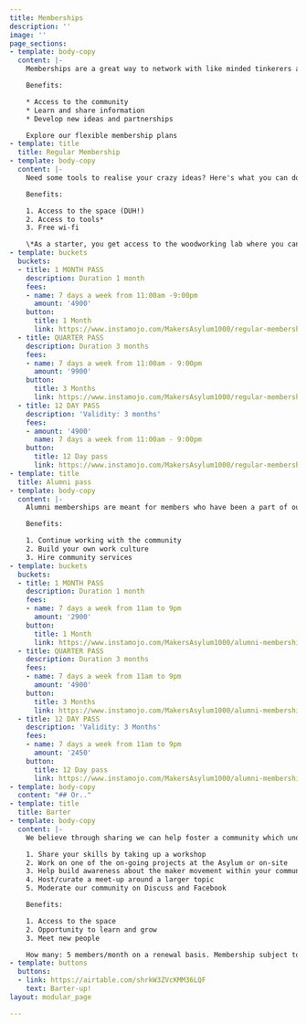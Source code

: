 ```yaml
---
title: Memberships
description: ''
image: ''
page_sections:
- template: body-copy
  content: |-
    Memberships are a great way to network with like minded tinkerers and grow as a Maker / DIYer.

    Benefits:

    * Access to the community
    * Learn and share information
    * Develop new ideas and partnerships

    Explore our flexible membership plans
- template: title
  title: Regular Membership
- template: body-copy
  content: |-
    Need some tools to realise your crazy ideas? Here's what you can do. Pick your laptop and move that peach to our space. Sign-up for our reasonable membership plans and get making! Move it already

    Benefits:

    1. Access to the space (DUH!)
    2. Access to tools*
    3. Free wi-fi

    \*As a starter, you get access to the woodworking lab where you can use the hand tools to tinker with. To use Power tools/3D Printer/Laser machine/Welding machine you have to undergo a full day workshop with us to be able to use the same. Its for your safety and we take it very SERIOUSLY!
- template: buckets
  buckets:
  - title: 1 MONTH PASS
    description: Duration 1 month
    fees:
    - name: 7 days a week from 11:00am -9:00pm
      amount: '4900'
    button:
      title: 1 Month
      link: https://www.instamojo.com/MakersAsylum1000/regular-membership/
  - title: QUARTER PASS
    description: Duration 3 months
    fees:
    - name: 7 days a week from 11:00am - 9:00pm
      amount: '9900'
    button:
      title: 3 Months
      link: https://www.instamojo.com/MakersAsylum1000/regular-membership/
  - title: 12 DAY PASS
    description: 'Validity: 3 months'
    fees:
    - amount: '4900'
      name: 7 days a week from 11:00am - 9:00pm
    button:
      title: 12 Day pass
      link: https://www.instamojo.com/MakersAsylum1000/regular-membership/
- template: title
  title: Alumni pass
- template: body-copy
  content: |-
    Alumni memberships are meant for members who have been a part of our flagship programs like [Rapid Prototyping](https://www.makersasylum.com/rapidprototyping/), [S.T.E.A.M School](https://steam.makersasylum.com/school/), [D.I.V.E](https://www.makersasylum.com/events/dive-2019/) or [SDG School](https://www.makersasylum.com/events/sdg-school/)

    Benefits:

    1. Continue working with the community
    2. Build your own work culture
    3. Hire community services
- template: buckets
  buckets:
  - title: 1 MONTH PASS
    description: Duration 1 month
    fees:
    - name: 7 days a week from 11am to 9pm
      amount: '2900'
    button:
      title: 1 Month
      link: https://www.instamojo.com/MakersAsylum1000/alumni-membership-e6995/
  - title: QUARTER PASS
    description: Duration 3 months
    fees:
    - name: 7 days a week from 11am to 9pm
      amount: '4900'
    button:
      title: 3 Months
      link: https://www.instamojo.com/MakersAsylum1000/alumni-membership-e6995/
  - title: 12 DAY PASS
    description: 'Validity: 3 Months'
    fees:
    - name: 7 days a week from 11am to 9pm
      amount: '2450'
    button:
      title: 12 Day pass
      link: https://www.instamojo.com/MakersAsylum1000/alumni-membership-e6995/
- template: body-copy
  content: "## Or.."
- template: title
  title: Barter
- template: body-copy
  content: |-
    We believe through sharing we can help foster a community which understands the value that a maker space like ours strives to create in the society. If you have the discipline and the right kind of motivation we would be happy to wave-off the membership-plan for you. What's the catch? Contribute approximately 10 hours of your time each month to Maker's Asylum in one of the following ways:

    1. Share your skills by taking up a workshop
    2. Work on one of the on-going projects at the Asylum or on-site
    3. Help build awareness about the maker movement within your community
    4. Host/curate a meet-up around a larger topic
    5. Moderate our community on Discuss and Facebook

    Benefits:

    1. Access to the space
    2. Opportunity to learn and grow
    3. Meet new people

    How many: 5 members/month on a renewal basis. Membership subject to review of your application. Help us understand you better by filling this form.
- template: buttons
  buttons:
  - link: https://airtable.com/shrkW3ZVcKMM36LQF
    text: Barter-up!
layout: modular_page

---
```


